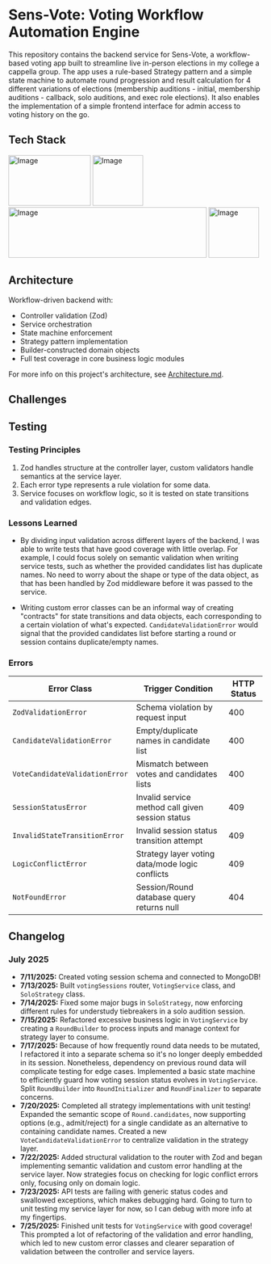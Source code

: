 # Sens-Vote: Voting Workflow Automation Engine

This repository contains the backend service for Sens-Vote, a workflow-based voting app built to streamline live in-person elections in my college a cappella group. The app uses a rule-based Strategy pattern and a simple state machine to automate round progression and result calculation for 4 different variations of elections (membership auditions - initial, membership auditions - callback, solo auditions, and exec role elections). It also enables the implementation of a simple frontend interface for admin access to voting history on the go.

## Tech Stack

<img width="163" height="100" alt="Image" src="https://github.com/user-attachments/assets/2fb20758-1b66-44dd-80e2-09f98d236bd0" />
<img width="100" height="100" alt="Image" src="https://github.com/user-attachments/assets/aa27ac7d-11f9-43e5-8d9c-08c95f76902f" />
<img width="393" height="100" alt="Image" src="https://github.com/user-attachments/assets/022bc7bd-67c6-4007-ab54-dc0165b75c35" />
<img width="100" height="100" alt="Image" src="https://github.com/user-attachments/assets/9effd1b7-26cc-4073-bf7d-da93b1337ad2" />

## Architecture

Workflow-driven backend with:
- Controller validation (Zod)
- Service orchestration
- State machine enforcement
- Strategy pattern implementation
- Builder-constructed domain objects
- Full test coverage in core business logic modules

For more info on this project's architecture, see [Architecture.md](docs/Architecture.md).

## Challenges

## Testing

### Testing Principles

1. Zod handles structure at the controller layer, custom validators handle semantics at the service layer.
2. Each error type represents a rule violation for some data.
3. Service focuses on workflow logic, so it is tested on state transitions and validation edges.

### Lessons Learned

- By dividing input validation across different layers of the backend, I was able to write tests that have good coverage with little overlap. For example, I could focus solely on semantic validation when writing service tests, such as whether the provided candidates list has duplicate names. No need to worry about the shape or type of the data object, as that has been handled by Zod middleware before it was passed to the service.

- Writing custom error classes can be an informal way of creating "contracts" for state transitions and data objects, each corresponding to a certain violation of what's expected. `CandidateValidationError` would signal that the provided candidates list before starting a round or session contains duplicate/empty names.

### Errors

| Error Class                     | Trigger Condition                                 | HTTP Status |
|---------------------------------|---------------------------------------------------|-------------|
| `ZodValidationError`            | Schema violation by request input                 | 400         |
| `CandidateValidationError`      | Empty/duplicate names in candidate list           | 400         |
| `VoteCandidateValidationError`  | Mismatch between votes and candidates lists       | 400         |
| `SessionStatusError`            | Invalid service method call given session status  | 409         |
| `InvalidStateTransitionError`   | Invalid session status transition attempt         | 409         |
| `LogicConflictError`            | Strategy layer voting data/mode logic conflicts   | 409         |
| `NotFoundError`                 | Session/Round database query returns null         | 404         |

## Changelog

### July 2025

- **7/11/2025:** Created voting session schema and connected to MongoDB!
- **7/13/2025:** Built `votingSessions` router, `VotingService` class, and `SoloStrategy` class.
- **7/14/2025:** Fixed some major bugs in `SoloStrategy`, now enforcing different rules for understudy tiebreakers in a solo audition session.
- **7/15/2025:** Refactored excessive business logic in `VotingService` by creating a `RoundBuilder` to process inputs and manage context for strategy layer to consume.
- **7/17/2025:** Because of how frequently round data needs to be mutated, I refactored it into a separate schema so it's no longer deeply embedded in its session. Nonetheless, dependency on previous round data will complicate testing for edge cases. Implemented a basic state machine to efficiently guard how voting session status evolves in `VotingService`. Split `RoundBuilder` into `RoundInitializer` and `RoundFinalizer` to separate concerns.
- **7/20/2025:** Completed all strategy implementations with unit testing! Expanded the semantic scope of `Round.candidates`, now supporting options (e.g., admit/reject) for a single candidate as an alternative to containing candidate names. Created a new `VoteCandidateValidationError` to centralize validation in the strategy layer.
- **7/22/2025:** Added structural validation to the router with Zod and began implementing semantic validation and custom error handling at the service layer. Now strategies focus on checking for logic conflict errors only, focusing only on domain logic.
- **7/23/2025:** API tests are failing with generic status codes and swallowed exceptions, which makes debugging hard. Going to turn to unit testing my service layer for now, so I can debug with more info at my fingertips.
- **7/25/2025:** Finished unit tests for `VotingService` with good coverage! This prompted a lot of refactoring of the validation and error handling, which led to new custom error classes and clearer separation of validation between the controller and service layers.
